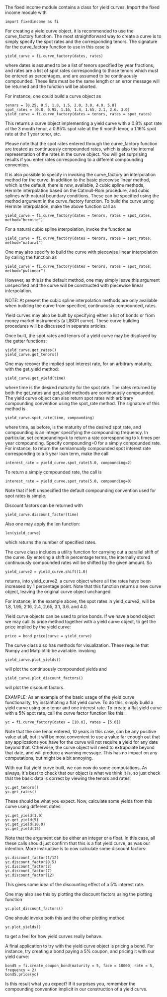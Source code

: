 The fixed income module contains a class for yield curves.  Import the fixed income module with

    import fixedincome as fi

For creating a yield curve object, it is recommended to use the curve_factory function.  The most straightforward way to create a curve is to simply specify the spot rates and the corresponding tenors.  The signature for the curve_factory function to use in this case is

    yield_curve = fi.curve_factory(dates, rates)

where dates is assumed to be a list of tenors specified by year fractions, and rates are a list of spot rates corresponding to those tenors which must be entered as percentages, and are assumed to be continuously compounded.  These lists must be the same length or an error message will be returned and the function will be aborted.

For instance, one could build a curve object as

    tenors = [0.25, 0.5, 1.0, 1.5, 2.0, 3.0, 4.0, 5.0]
    spot_rates = [0.8, 0.95, 1.16, 1.4, 1.65, 2.1, 2.6. 3.0]
    yield_curve = fi.curve_factory(dates = tenors, rates = spot_rates)

This returns a curve object implementing a yield curve with a 0.8% spot rate at the 3 month tenor, a 0.95% spot rate at the 6 month tenor, a 1.16% spot rate at the 1 year tenor, etc.

Please note that the spot rates entered through the curve_factory function are treated as continuously compounded rates, which is also the internal representation of the rates in the curve object.  You will get surprising results if you enter rates corresponding to a different compounding convention.

It is also possible to specify in invoking the curve_factory an interpolation method for the curve.  In addition to the basic piecewise linear method, which is the default, there is now, available, 2 cubic spline methods, Hermite interpolation based on the Catmull-Rom procedure, and cubic splines with natural boundary conditions. These can be specified using the method argument in the curve_factory function.  To build the curve using Hermite interpolation, make the above function call as

    yield_curve = fi.curve_factory(dates = tenors, rates = spot_rates, method="hermite")

For a natural cubic spline interpolation, invoke the function as

    yield_curve = fi.curve_factory(dates = tenors, rates = spot_rates, method="natural")

One may also specify to build the curve with piecewise linear interpolation by calling the function as

    yield_curve = fi.curve_factory(dates = tenors, rates = spot_rates, method="pwlinear")

However, as this is the default method, one may simply leave this argument unspecified and the curve will be constructed with piecewise linear interpolation.

NOTE: At present the cubic spline interpolation methods are only available when building the curve from specified, continuously compounded, rates.

Yield curves may also be built by specifying either a list of bonds or from money market instruments (a LIBOR curve).  These curve building procedures will be discussed in separate articles.

Once built, the spot rates and tenors of a yield curve may be displayed by the getter functions:

    yield_curve.get_rates()
    yield_curve.get_tenors()

One may recover the implied spot interest rate, for an arbitrary maturity, with the get_yield method:

    yield_curve.get_yield(time)

where time is the desired maturity for the spot rate.  The rates returned by both the get_rates and get_yield methods are continuously compounded. The yield curve object can also return spot rates with arbitrary compounding convention using the spot_rate method.  The signature of this method is

    yield_curve.spot_rate(time, compounding)

where time, as before, is the maturity of the desired spot rate, and compounding is an integer specifying the compounding frequency.  In particular, set compounding=k to return a rate corresponding to k times per year compounding.  Specify compounding=0 for a simply compounded rate.  For instance, to return the semiannually compounded spot interest rate corresponding to a 5 year loan term, make the call

    interest_rate = yield_curve.spot_rate(5.0, compounding=2)

To return a simply compounded rate, the call is

    interest_rate = yield_curve.spot_rate(5.0, compounding=0)

Note that if left unspecified the default compounding convention used for spot rates is simple.

Discount factors can be returned with

    yield_curve.discount_factor(time)

Also one may apply the len function:

    len(yield_curve)

which returns the number of specified rates.

The curve class includes a utility function for carrying out a parallel shift of the curve.  By entering a shift in percentage terms, the internally stored continuously compounded rates will be shifted by the given amount. So

    yield_curve2 = yield_curve.shift(1.0)

returns, into yield_curve2, a curve object where all the rates have been increased by 1 percentage point. Note that this function returns a new curve object, leaving the original curve object unchanged.

For instance, in the example above, the spot rates in yield_curve2, will be 1.8, 1.95, 2.16, 2.4, 2.65, 3.1, 3.6. and 4.0.

Yield curve objects can be used to price bonds.  If we have a bond object we may call its price method together with a yield curve object, to get the price implied by the yield curve:

    price = bond.price(curve = yield_curve)

The curve class also has methods for visualization.  These require that Numpy and Matplotlib be available.  invoking

    yield_curve.plot_yields()

will plot the continuously compounded yields and

    yield_curve.plot_discount_factors()

will plot the discount factors.

EXAMPLE: As an example of the basic usage of the yield curve functionality, try instantiating a flat yield curve.  To do this, simply build a yield curve using one tenor and one interest rate.  To create a flat yield curve with a 5% spot rate, call the curve factor function like this:

    yc = fi.curve_factory(dates = [10.0], rates = [5.0])

Note that the one tenor entered, 10 years in this case, can be any positive value at all, but it will be most convenient to use a value far enough out that any applications you have for the curve will not require a yield for any date beyond that.  Otherwise, the curve object will need to extrapolate beyond that date, and will produce a warning message.  This has no impact on any computations, but might be a bit annoying.

With our flat yield curve built, we can now do some computations.  As always, it's best to check that our object is what we think it is, so just check that the basic data is correct by viewing the tenors and rates:

    yc.get_tenors()
    yc.get_rates()

These should be what you expect.  Now, calculate some yields from this curve using different dates:

    yc.get_yield(1.0)
    yc.get_yield(5)
    yc.get_yield(10.0)
    yc.get_yield(15)

Note that the argument can be either an integer or a float.  In this case, all these calls should just confirm that this is a flat yield curve, as was our intention.  More instructive is to now calculate some discount factors:

    yc.discount_factor(1/12)
    yc.discount_factor(0.5)
    yc.discount_factor(2)
    yc.discount_factor(7)
    yc.discount_factor(12)

This gives some idea of the discounting effect of a 5% interest rate.

One may also see this by plotting the discount factors using the plotting function

    yc.plot_discount_factors()

One should invoke both this and the other plotting method

    yc.plot_yields()

to get a feel for how yield curves really behave.

A final application to try with the yield curve object is pricing a bond.  For instance, try creating a bond paying a 5% coupon, and pricing it with our yield curve:

    bond5 = fi.create_coupon_bond(maturity = 5, face = 10000, rate = 5, frequency = 2)
    bond5.price(yc)

Is this result what you expect?  If it surprises you, remember the compounding convention implicit in our construction of a yield curve.
